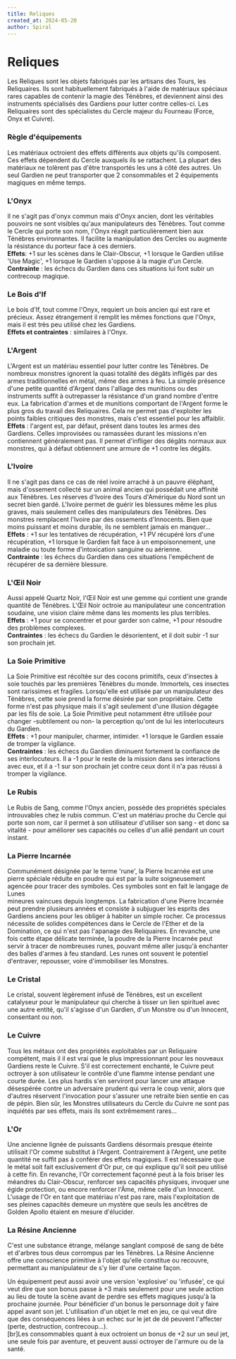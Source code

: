 ```yaml
---
title: Reliques
created_at: 2024-05-20
author: Spiral
---
```

# Reliques  
Les Reliques sont les objets fabriqués par les artisans des Tours, les Reliquaires. Ils sont habituellement fabriqués à l'aide de matériaux spéciaux rares capables de contenir la magie des Ténèbres, et deviennent ainsi des instruments spécialisés des Gardiens pour lutter contre celles-ci. Les Reliquaires sont des spécialistes du Cercle majeur du Fourneau (Force, Onyx et Cuivre).  
### Règle d'équipements  
Les matériaux octroient des effets différents aux objets qu'ils composent. Ces effets dépendent du Cercle auxquels ils se rattachent. La plupart des matériaux ne tolèrent pas d'être transportés les uns à côté des autres. Un seul Gardien ne peut transporter que 2 consommables et 2 équipements magiques en même temps.  
### L'Onyx  
Il ne s'agit pas d'onyx commun mais d'Onyx ancien, dont les véritables pouvoirs ne sont visibles qu'aux manipulateurs des Ténèbres. Tout comme le Cercle qui porte son nom, l'Onyx réagit particulièrement bien aux Ténèbres environnantes. Il facilite la manipulation des Cercles ou augmente la résistance du porteur face à ces derniers.   
**Effets**: +1 sur les scènes dans le Clair-Obscur, +1 lorsque le Gardien utilise 'Use Magic', +1 lorsque le Gardien s'oppose à la magie d'un Cercle.   
**Contrainte** : les échecs du Gardien dans ces situations lui font subir un contrecoup magique.   
### Le Bois d'If  
Le bois d'If, tout comme l'Onyx, requiert un bois ancien qui est rare et précieux. Assez étrangement il remplit les mêmes fonctions que l'Onyx, mais il est très peu utilisé chez les Gardiens.  
**Effets et contraintes** : similaires à l'Onyx.   
### L'Argent  
L'Argent est un matériau essentiel pour lutter contre les Ténèbres. De nombreux monstres ignorent la quasi totalité des dégâts infligés par des armes traditionnelles en métal, même des armes à feu. La simple présence d'une petite quantité d'Argent dans l'alliage des munitions ou des instruments suffit à outrepasser la résistance d'un grand nombre d'entre eux. La fabrication d'armes et de munitions comportant de l'Argent forme le plus gros du travail des Reliquaires. Cela ne permet pas d'exploiter les points faibles critiques des monstres, mais c'est essentiel pour les affaiblir.  
**Effets** : l'argent est, par défaut, présent dans toutes les armes des Gardiens. Celles improvisées ou ramassées durant les missions n'en contiennent généralement pas. Il permet d'infliger des dégâts normaux aux monstres, qui à défaut obtiennent une armure de +1 contre les dégâts.   
### L'Ivoire  
Il ne s'agit pas dans ce cas de réel ivoire arraché à un pauvre éléphant, mais d'ossement collecté sur un animal ancien qui possédait une affinité aux Ténèbres. Les réserves d'Ivoire des Tours d'Amérique du Nord sont un secret bien gardé. L'Ivoire permet de guérir les blessures même les plus graves, mais seulement celles des manipulateurs des Ténèbres. Des monstres remplacent l'Ivoire par des ossements d'Innocents. Bien que moins puissant et moins durable, ils ne semblent jamais en manquer…  
**Effets** : +1 sur les tentatives de récupération, +1 PV récupéré lors d'une récupération, +1 lorsque le Gardien fait face à un empoisonnement, une maladie ou toute forme d'intoxication sanguine ou aérienne.   
**Contrainte** : les échecs du Gardien dans ces situations l'empêchent de récupérer de sa dernière blessure.   
### L'Œil Noir  
Aussi appelé Quartz Noir, l'Œil Noir est une gemme qui contient une grande quantité de Ténèbres. L'Œil Noir octroie au manipulateur une concentration soudaine, une vision claire même dans les moments les plus terribles.  
**Effets** : +1 pour se concentrer et pour garder son calme, +1 pour résoudre des problèmes complexes.   
**Contraintes** : les échecs du Gardien le désorientent, et il doit subir -1 sur son prochain jet.   
### La Soie Primitive  
La Soie Primitive est récoltée sur des cocons primitifs, ceux d'insectes à soie touchés par les premières Ténèbres du monde. Immortels, ces insectes sont rarissimes et fragiles. Lorsqu'elle est utilisée par un manipulateur des Ténèbres, cette soie prend la forme désirée par son propriétaire. Cette forme n'est pas physique mais il s'agit seulement d'une illusion dégagée par les fils de soie. La Soie Primitive peut notamment être utilisée pour changer  -subtilement ou non- la perception qu'ont de lui les interlocuteurs du Gardien.   
**Effets** : +1 pour manipuler, charmer, intimider. +1 lorsque le Gardien essaie de tromper la vigilance.   
**Contraintes** : les échecs du Gardien diminuent fortement la confiance de ses interlocuteurs. Il a -1 pour le reste de la mission dans ses interactions avec eux, et il a -1 sur son prochain jet contre ceux dont il n'a pas réussi à tromper la vigilance.   
### Le Rubis  
Le Rubis de Sang, comme l'Onyx ancien, possède des propriétés spéciales introuvables chez le rubis commun. C'est un matériau proche du Cercle qui porte son nom, car il permet à son utilisateur d'utiliser son sang - et donc sa vitalité - pour améliorer ses capacités ou celles d'un allié pendant un court instant.  
  
### La Pierre Incarnée  
Communément désignée par le terme 'rune', la Pierre Incarnée est une pierre spéciale réduite en poudre qui est par la suite soigneusement agencée pour tracer des symboles. Ces symboles sont en fait le langage de Lunes   
mineures vaincues depuis longtemps. La fabrication d'une Pierre Incarnée peut prendre plusieurs années et consiste à subjuguer les esprits des Gardiens anciens pour les obliger à habiter un simple rocher. Ce processus nécessite de solides compétences dans le Cercle de l'Ether et de la Domination, ce qui n'est pas l'apanage des Reliquaires. En revanche, une fois cette étape délicate terminée, la poudre de la Pierre Incarnée peut servir à tracer de nombreuses runes, pouvant même aller jusqu'à enchanter des balles d'armes à feu standard. Les runes ont souvent le potentiel d'entraver, repousser, voire d'immobiliser les Monstres.  
  
### Le Cristal  
Le cristal, souvent légèrement infusé de Ténèbres, est un excellent catalyseur pour le manipulateur qui cherche à tisser un lien spirituel avec une autre entité, qu'il s'agisse d'un Gardien, d'un Monstre ou d'un Innocent, consentant ou non.  
  
### Le Cuivre  
Tous les métaux ont des propriétés exploitables par un Reliquaire compétent, mais il il est vrai que le plus impressionnant pour les nouveaux Gardiens reste le Cuivre. S'il est correctement enchanté, le Cuivre peut octroyer à son utilisateur le contrôle d'une flamme intense pendant une courte durée. Les plus hardis s'en serviront pour lancer une attaque désespérée contre un adversaire prudent qui verra le coup venir, alors que d'autres réservent l'invocation pour s'assurer une retraite bien sentie en cas de pépin. Bien sûr, les Monstres utilisateurs du Cercle du Cuivre ne sont pas inquiétés par ses effets, mais ils sont extrêmement rares…  
  
### L'Or  
Une ancienne lignée de puissants Gardiens désormais presque éteinte utilisait l'Or comme substitut à l'Argent. Contrairement à l'Argent, une petite quantité ne suffit pas à conférer des effets magiques. Il est nécessaire que le métal soit fait exclusivement d'Or pur, ce qui explique qu'il soit peu utilisé à cette fin. En revanche, l'Or correctement façonné peut à la fois briser les méandres du Clair-Obscur, renforcer ses capacités physiques, invoquer une égide protection, ou encore renforcer l'Âme, même celle d'un Innocent. L'usage de l'Or en tant que matériau n'est pas rare, mais l'exploitation de ses pleines capacités demeure un mystère que seuls les ancêtres de Golden Apollo étaient en mesure d'élucider.  
  
### La Résine Ancienne  
C'est une substance étrange, mélange sanglant composé de sang de bête et d'arbres tous deux corrompus par les Ténèbres. La Résine Ancienne offre une conscience primitive à l'objet qu'elle constitue ou recouvre, permettant au manipulateur de s'y lier d'une certaine façon.  
  
Un équipement peut aussi avoir une version 'explosive' ou 'infusée', ce qui veut dire que son bonus passe à +3 mais seulement pour une seule action au lieu de toute la scène avant de perdre ses effets magiques jusqu'à la   
prochaine journée. Pour bénéficier d'un bonus le personnage doit y faire appel avant son jet. L'utilisation d'un objet le met en jeu, ce qui veut dire que des conséquences liées à un echec sur le jet de dé peuvent l'affecter   
(perte, destruction, contrecoup...).  
[br]Les consommables quant à eux octroient un bonus de +2 sur un seul jet, une seule fois par aventure, et peuvent aussi octroyer de l'armure ou de la santé.